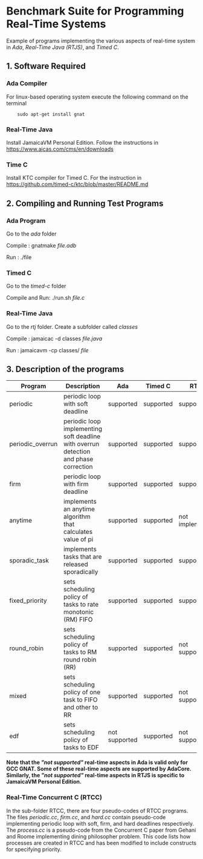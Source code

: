 # Benchmark Suite for Programming Real-Time Systems

Example of programs implementing the various aspects of real-time system in _Ada_, _Real-Time Java (RTJS)_, and _Timed C_.

## 1. Software Required

### Ada Compiler
For linux-based operating system execute the following command on the terminal
        
        sudo apt-get install gnat
### Real-Time Java
Install JamaicaVM Personal Edition. Follow the instructions in https://www.aicas.com/cms/en/downloads

### Time C
Install KTC compiler for Timed C. For the instruction in https://github.com/timed-c/ktc/blob/master/README.md

## 2.  Compiling and Running Test Programs
### Ada Program
Go to the _ada_ folder

Compile : gnatmake _file.adb_

Run : ./file
### Timed C
Go to the _timed-c_ folder

Compile and Run: ./run.sh _file.c_

### Real-Time Java
Go to the _rtj_ folder. Create a subfolder called  _classes_ 

Compile : jamaicac -d classes _file.java_

Run : jamaicavm -cp classes/ _file_


## 3. Description of the programs
| Program        | Description                 | Ada  | Timed C  |RTJS   |
| ------------- |-----------------------------  | -----|-----| -----|
|periodic       |periodic loop with soft deadline| supported| supported| supported|
|periodic_overrun|periodic loop implementing soft deadline  with overrun detection and phase correction| supported | supported | supported|
|firm            |periodic loop with firm deadline| supported| supported| supported|
|anytime   |implements an anytime algorithm that calculates value of pi| supported| supported| not implemented|
|sporadic_task|implements tasks that are released sporadically | supported | supported | supported|
|fixed_priority          |sets scheduling policy of tasks to rate monotonic (RM) FIFO| supported| supported| supported|
|round_robin        |sets scheduling policy of tasks to RM round robin (RR) | supported| supported| not supported|
|mixed         |sets scheduling policy of one task to  FIFO and other to RR| supported| supported| not supported|
|edf          |sets scheduling policy of tasks to EDF| not supported| supported|  not supported|


**Note that the _"not supported"_ real-time aspects in Ada is valid only for GCC GNAT. Some of these real-time aspects are supported by AdaCore. Similarly, the _"not supported"_ real-time aspects in RTJS is specific to JamaicaVM Personal Edition.**

### Real-Time Concurrent C (RTCC)
In the sub-folder RTCC, there are four pseudo-codes of RTCC programs. The files _periodic.cc_, _firm.cc_, and _hard.cc_ contain pseudo-code implementing periodic loop with soft, firm, and hard deadlines respectively. The _process.cc_ is a  pseudo-code from the Concurrent C paper from Gehani and Roome implementing dining philosopher problem. This code lists how processes are created in RTCC and has been modified to include constructs for specifying priority. 

